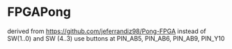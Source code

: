 # FPGAPong 
derived from https://github.com/jeferrandiz98/Pong-FPGA
instead of SW(1..0) and SW (4..3) use buttons at PIN_AB5, PIN_AB6, PIN_AB9, PIN_Y10


